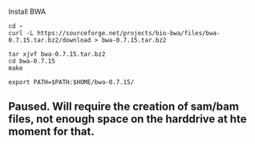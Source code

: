 Install BWA

```
cd ~
curl -L https://sourceforge.net/projects/bio-bwa/files/bwa-0.7.15.tar.bz2/download > bwa-0.7.15.tar.bz2

tar xjvf bwa-0.7.15.tar.bz2
cd bwa-0.7.15
make
 
export PATH=$PATH:$HOME/bwa-0.7.15/
```

## Paused. Will require the creation of sam/bam files, not enough space on the harddrive at hte moment for that. 
